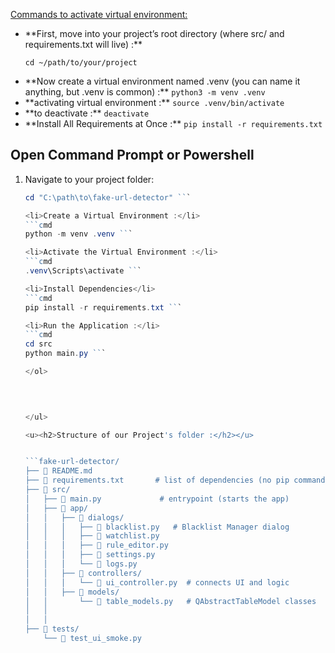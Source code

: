 <u>Commands to activate virtual environment:</u>
<ul>
    <li>**First, move into your project’s root directory (where src/ and requirements.txt will live) :**

<code>cd ~/path/to/your/project</code></li>


<li> **Now create a virtual environment named .venv (you can name it anything, but .venv is common) :**
<code>python3 -m venv .venv</code></li>

<li> **activating virtual environment :**
<code>source .venv/bin/activate</code></li>

<li> **to deactivate :** 
<code>deactivate</code></li>

<li> **Install All Requirements at Once :** 
<code>pip install -r requirements.txt</code></li>

</ul>


## Open Command Prompt or Powershell
<ol>
<li>Navigate to your project folder:</li>

```powershell
cd "C:\path\to\fake-url-detector" ```

<li>Create a Virtual Environment :</li>
```cmd
python -m venv .venv ```

<li>Activate the Virtual Environment :</li>
```cmd
.venv\Scripts\activate ```

<li>Install Dependencies</li>
```cmd
pip install -r requirements.txt ```

<li>Run the Application :</li>
```cmd
cd src
python main.py ```

</ol>


  
    
</ul>

<u><h2>Structure of our Project's folder :</h2></u>


```fake-url-detector/
├── 📄 README.md
├── 📄 requirements.txt       # list of dependencies (no pip commands here)
├── 📂 src/
│   ├── 📄 main.py             # entrypoint (starts the app)
│   ├── 📂 app/
│   │   ├── 📂 dialogs/
│   │   │   ├── 📄 blacklist.py   # Blacklist Manager dialog
│   │   │   ├── 📄 watchlist.py
│   │   │   ├── 📄 rule_editor.py
│   │   │   ├── 📄 settings.py
│   │   │   └── 📄 logs.py
│   │   ├── 📂 controllers/
│   │   │   └── 📄 ui_controller.py  # connects UI and logic
│   │   ├── 📂 models/
│   │       └── 📄 table_models.py   # QAbstractTableModel classes
│   │   
│   │      
├── 📂 tests/
    └── 📄 test_ui_smoke.py

    
```

